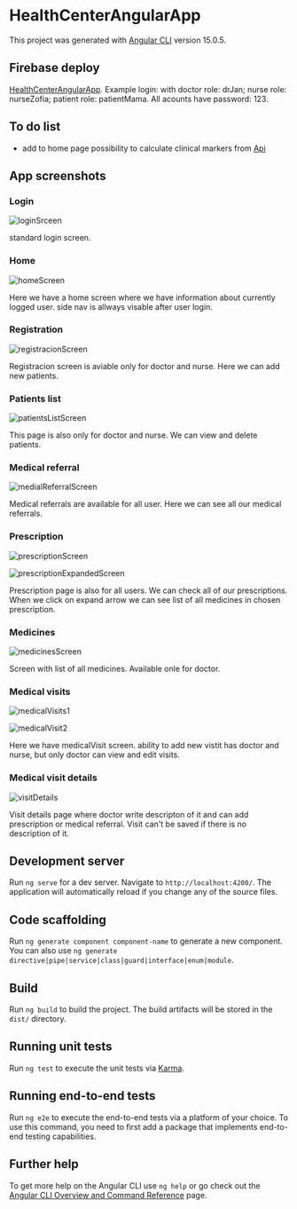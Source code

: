 # HealthCenterAngularApp

This project was generated with [Angular CLI](https://github.com/angular/angular-cli) version 15.0.5.

## Firebase deploy

[HealthCenterAngularApp](https://jan-health-center-angular-app.netlify.app/). Example login: with doctor role: drJan; nurse role: nurseZofia; patient role: patientMama. All acounts have password: 123.

## To do list

- add to home page possibility to calculate clinical markers from [Api](https://rapidapi.com/jdimou/api/clinicalmarkers/)

## App screenshots

### Login

![loginSrceen](/screenshots/login.png)

standard login screen.

### Home

![homeScreen](/screenshots/home.png)

Here we have a home screen where we have information about currently logged user. side nav is allways visable after user login.

### Registration

![registracionScreen](/screenshots/registration.png)

Registracion screen is aviable only for doctor and nurse. Here we can add new patients.


### Patients list

![patientsListScreen](/screenshots/patientsList.png)

This page is also only for doctor and nurse. We can view and delete patients.

### Medical referral

![medialReferralScreen](/screenshots/medicalReferral.png)

Medical referrals are available for all user. Here we can see all our medical referrals.

### Prescription

![prescriptionScreen](/screenshots/prescription.png)

![prescriptionExpandedScreen](/screenshots/prescriptionExpanded.png)

Prescription page is also for all users. We can check all of our prescriptions. When we click on expand arrow we can see list of all medicines in chosen prescription.

### Medicines

![medicinesScreen](/screenshots/medicines.png)

Screen with list of all medicines. Available onle for doctor.

### Medical visits

![medicalVisits1](/screenshots/MedicalVisit1.png)

![medicalVisit2](/screenshots/MedicalVisit2.png)

Here we have medicalVisit screen. ability to add new vistit has doctor and nurse, but only doctor can view and edit visits.

### Medical visit details

![visitDetails](/screenshots/visitDetails.png)

Visit details page where doctor write descripton of it and can add prescription or medical referral. Visit can't be saved if there is no description of it. 

## Development server

Run `ng serve` for a dev server. Navigate to `http://localhost:4200/`. The application will automatically reload if you change any of the source files.

## Code scaffolding

Run `ng generate component component-name` to generate a new component. You can also use `ng generate directive|pipe|service|class|guard|interface|enum|module`.

## Build

Run `ng build` to build the project. The build artifacts will be stored in the `dist/` directory.

## Running unit tests

Run `ng test` to execute the unit tests via [Karma](https://karma-runner.github.io).

## Running end-to-end tests

Run `ng e2e` to execute the end-to-end tests via a platform of your choice. To use this command, you need to first add a package that implements end-to-end testing capabilities.

## Further help

To get more help on the Angular CLI use `ng help` or go check out the [Angular CLI Overview and Command Reference](https://angular.io/cli) page.
